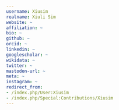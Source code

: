 ```yaml
---
username: Xiusim
realname: Xiuli Sim
website: ~
affiliation: ~
bio: ~
github: ~
orcid: ~
linkedin: ~
googlescholar: ~
wikidata: ~
twitter: ~
mastodon-url: ~
meta: ~
instagram: ~
redirect_from:
- /index.php/User:Xiusim
- /index.php/Special:Contributions/Xiusim
---
```

